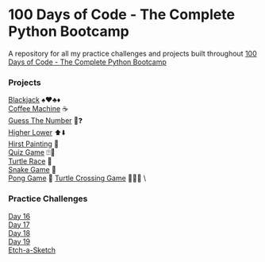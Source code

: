 # 100 Days of Code - The Complete Python Bootcamp
A repository for all my practice challenges and projects built throughout [100 Days of Code - The Complete Python Bootcamp](https://www.udemy.com/course/100-days-of-code)

### Projects

[Blackjack](./Blackjack) ♠️♥️♣️♦️ \
[Coffee Machine](./CoffeeMachine/) ☕️ \
[Guess The Number](./GuessTheNumber/) 🔢❓ \
[Higher Lower](./higher-lower/) ⬆️⬇️ \
[Hirst Painting](./hirst-painting/) 🎨 \
[Quiz Game](./quiz-game/) ⍰🤨 \
[Turtle Race](./turtle-race/) 🐢 \
[Snake Game](./snake-game/) 🐍 \
[Pong Game](./pong-game/) 🏓
[Turtle Crossing Game](./turtle-crossing/) 🐢🚗💨 \



### Practice Challenges

[Day 16](./day-16/) \
[Day 17](./day-17/) \
[Day 18](./day-18/) \
[Day 19](./day-19/) \
[Etch-a-Sketch](./etch-a-sketch/) 